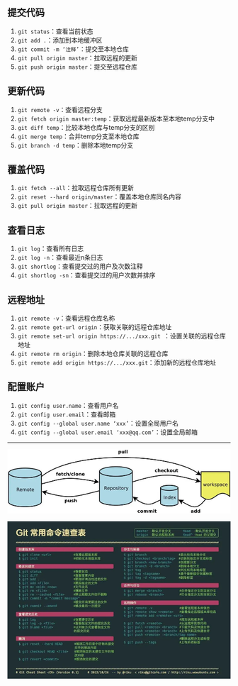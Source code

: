 ## 提交代码

1. `git status`：查看当前状态
2. `git add .`：添加到本地缓冲区
3. `git commit -m ‘注释’`：提交至本地仓库
4. `git pull origin master`：拉取远程的更新
5. `git push origin master`：提交至远程仓库

## 更新代码

1. `git remote -v`：查看远程分支
2. `git fetch origin master:temp`：获取远程最新版本至本地temp分支中
3. `git diff temp`：比较本地仓库与temp分支的区别
4. `git merge temp`：合并temp分支至本地仓库
5. `git branch -d temp`：删除本地temp分支

## 覆盖代码

1. `git fetch --all`：拉取远程仓库所有更新
2. `git reset --hard origin/master`：覆盖本地仓库同名内容
3. `git pull origin master`：拉取远程的更新

## 查看日志

1. `git log`：查看所有日志
2. `git log -n`：查看最近n条日志
3. `git shortlog`：查看提交过的用户及次数注释
4. `git shortlog -sn`：查看提交过的用户次数并排序

## 远程地址

1. `git remote -v`：查看远程仓库名称
2. `git remote get-url origin`：获取关联的远程仓库地址
3. `git remote set-url origin https://.../xxx.git `：设置关联的远程仓库地址
4. `git remote rm origin`：删除本地仓库关联的远程仓库
5. `git remote add origin https://.../xxx.git`：添加新的远程仓库地址

## 配置账户

1. `git config user.name`：查看用户名
2. `git config user.email`：查看邮箱
3. `git config --global user.name ‘xxx’`：设置全局用户名
4. `git config --global user.email ‘xxx@qq.com’`：设置全局邮箱

---

![Git](images/Git使用.webp)

![Git](images/Git命令.webp)